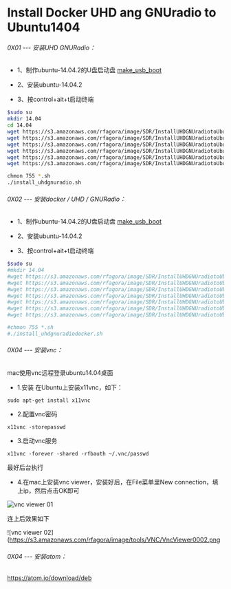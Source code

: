 # Install Docker UHD ang GNUradio to Ubuntu1404


###### 0X01 --- 安装UHD GNURadio：


* 1、制作ubuntu-14.04.2的U盘启动盘 [make_usb_boot](<../../other/linux_development/Tools/USB/make_usb_boot.md>)

* 2、安装ubuntu-14.04.2

* 3、按control+ait+t启动终端

```bash
$sudo su
mkdir 14.04
cd 14.04
wget https://s3.amazonaws.com/rfagora/image/SDR/InstallUHDGNUradiotoUbuntu1404/install_uhdgnuradio.sh
wget https://s3.amazonaws.com/rfagora/image/SDR/InstallUHDGNUradiotoUbuntu1404/020_install_uhd.sh
wget https://s3.amazonaws.com/rfagora/image/SDR/InstallUHDGNUradiotoUbuntu1404/025_install_gnuradio.sh
wget https://s3.amazonaws.com/rfagora/image/SDR/InstallUHDGNUradiotoUbuntu1404/archives1404.tar
wget https://s3.amazonaws.com/rfagora/image/SDR/InstallUHDGNUradiotoUbuntu1404/uhd.tar.bz2
wget https://s3.amazonaws.com/rfagora/image/SDR/InstallUHDGNUradiotoUbuntu1404/gnuradio.tar.bz2

chmon 755 *.sh
./install_uhdgnuradio.sh

```

###### 0X02 --- 安装docker / UHD / GNURadio：

* 1、制作ubuntu-14.04.2的U盘启动盘 [make_usb_boot](<../../other/linux_development/Tools/USB/make_usb_boot.md>)

* 2、安装ubuntu-14.04.2

* 3、按control+ait+t启动终端

```bash
$sudo su
#mkdir 14.04
#wget https://s3.amazonaws.com/rfagora/image/SDR/InstallUHDGNUradiotoUbuntu1404/install_uhdgnuradiodocker.sh
#wget https://s3.amazonaws.com/rfagora/image/SDR/InstallUHDGNUradiotoUbuntu1404/015_install_docker.sh
#wget https://s3.amazonaws.com/rfagora/image/SDR/InstallUHDGNUradiotoUbuntu1404/020_install_uhd.sh
#wget https://s3.amazonaws.com/rfagora/image/SDR/InstallUHDGNUradiotoUbuntu1404/025_install_gnuradio.sh
#wget https://s3.amazonaws.com/rfagora/image/SDR/InstallUHDGNUradiotoUbuntu1404/archives1404.tar
#wget https://s3.amazonaws.com/rfagora/image/SDR/InstallUHDGNUradiotoUbuntu1404/uhd.tar.bz2
#wget https://s3.amazonaws.com/rfagora/image/SDR/InstallUHDGNUradiotoUbuntu1404/gnuradio.tar.bz2

#chmon 755 *.sh
#./install_uhdgnuradiodocker.sh

```

###### 0X04 --- 安装vnc：

mac使用vnc远程登录ubuntu14.04桌面

* 1.安装
在Ubuntu上安装x11vnc，如下：

```
sudo apt-get install x11vnc
```

* 2.配置vnc密码

```
x11vnc -storepasswd
```

* 3.启动vnc服务

```
x11vnc -forever -shared -rfbauth ~/.vnc/passwd
```

最好后台执行

* 4.在mac上安装vnc viewer，安装好后，在File菜单里New connection，填上ip，然后点击OK即可

![vnc viewer 01](https://s3.amazonaws.com/rfagora/image/tools/VNC/VncViewer0001.png)


连上后效果如下

![vnc viewer 02](https://s3.amazonaws.com/rfagora/image/tools/VNC/VncViewer0002.png

###### 0X04 --- 安装atom：

https://atom.io/download/deb

